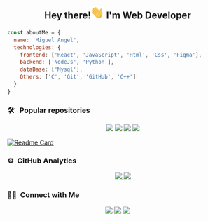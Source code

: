 <div align="center">
  <h2 align="center">Hey there!<img src="https://github.com/ABSphreak/ABSphreak/blob/master/gifs/Hi.gif" width="30"> I'm Web Developer </h2>
</div>
  
```javascript
const aboutMe = {
  name: 'Miguel Angel',
  technologies: {
    frontend: ['React', 'JavaScript', 'Html', 'Css', 'Figma'],
    backend: ['NodeJs', 'Python'],
    dataBase: ['Mysql'],
    Others: ['C', 'Git', 'GitHub', 'C++']
  }
}
```

### 🛠 &nbsp; Popular repositories
<ul align='center'>
  <a href='https://github.com/MiguelBarreraDev/AirBnB_clone'><img src='https://github-readme-stats.vercel.app/api/pin/?username=MiguelBarreraDev&repo=AirBnB_clone&theme=tokyonight'></a>
  <a href='https://github.com/MiguelBarreraDev/MergeSortAnimation'><img src='https://github-readme-stats.vercel.app/api/pin/?username=MiguelBarreraDev&repo=MergeSortAnimation&theme=tokyonight'></a>
  <a href='https://github.com/MiguelBarreraDev/printf'><img src='https://github-readme-stats.vercel.app/api/pin/?username=MiguelBarreraDev&repo=printf&theme=tokyonight'></a>
  <a href='https://github.com/MiguelBarreraDev/simple_shell'><img src='https://github-readme-stats.vercel.app/api/pin/?username=MiguelBarreraDev&repo=simple_shell&theme=tokyonight'></a>
</ul>

[![Readme Card](https://github-readme-stats.vercel.app/api/pin/?username=MiguelBarreraDev&repo=printf&theme=dracula)](https://github.com/MiguelBarreraDev/printf)

  
### ⚙️ &nbsp;GitHub Analytics
<ul align='center'>
<a href='https://github.com/MiguelBarreraDev'>
  <img src='https://github-readme-stats.vercel.app/api?username=MiguelBarreraDev&count_private=true&show_icons=true&theme=tokyonight' height='195px'/>
  </a>
<a href='https://github.com/MiguelBarreraDev'>
  <img src='https://github-readme-stats-eight-theta.vercel.app/api/top-langs/?username=MiguelBarreraDev&layout=compact&langs_count=8&theme=tokyonight' height='195px'/>
</a>
</ul>

### 🤝🏻 &nbsp;Connect with Me

<p align="center">
<a target='_blank' href="https://linkedin.com/in/miguel-barrera-dev"><img src="https://img.shields.io/badge/Linkedin-0077B5?style=flat&logo=Linkedin&logoColor=white"/></a>
<a target='_blank' href="mailto:barrera.dev23@gmail.com"><img src="https://img.shields.io/badge/Email-D14836?style=flat&logo=Gmail&logoColor=white"/></a>
<a target='_blank' href="https://instagram.com/soymigue23"><img src="https://img.shields.io/badge/Instagram-E4405F?style=flat&logo=Instagram&logoColor=white"/></a>
</p>
<!---
- 🔭 I’m currently working on ...
- 🌱 I’m currently learning ...
- 👯 I’m looking to collaborate on ...
- 🤔 I’m looking for help with ...
- 💬 Ask me about ...
- 📫 How to reach me: ...
- 😄 Pronouns: ...
- ⚡ Fun fact: ...
-->
